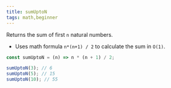 ```yaml
---
title: sumUptoN
tags: math,beginner
---
```


Returns the sum of first `n` natural numbers.

- Uses math formula `n*(n+1) / 2` to calculate the sum in `O(1)`.

```js
const sumUptoN = (n) => n * (n + 1) / 2;
```

```js
sumUptoN(3); // 6
sumUptoN(5); // 15
sumUptoN(10); // 55
```
